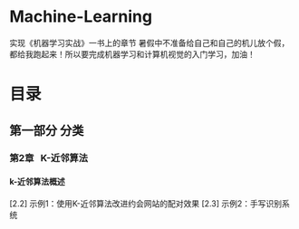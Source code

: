 # Machine-Learning
实现《机器学习实战》一书上的章节
暑假中不准备给自己和自己的机儿放个假，都给我跑起来！所以要完成机器学习和计算机视觉的入门学习，加油！
# 目录
## 第一部分 **分类**
### 第2章   **K-近邻算法**
#### k-近邻算法概述
[2.2] 示例1：使用K-近邻算法改进约会网站的配对效果
[2.3] 示例2：手写识别系统
